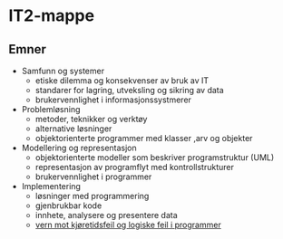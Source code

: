 # IT2-mappe

## Emner

- Samfunn og systemer
    - etiske dilemma og konsekvenser av bruk av IT
    - standarer for lagring, utveksling og sikring av data
    - brukervennlighet i informasjonssystmerer
- Problemløsning
    - metoder, teknikker og verktøy
    - alternative løsninger
    - objektorienterte programmer med klasser ,arv og objekter
- Modellering og representasjon 
    - objektorienterte modeller som beskriver programstruktur (UML)
    - representasjon av programflyt med kontrollstrukturer
    - brukervennlighet i programmer
- Implementering 
    - løsninger med programmering 
    - gjenbrukbar kode
    - innhete, analysere og presentere data
    - [vern mot kjøretidsfeil og logiske feil i programmer](./implementering/feilhaandtering.md)